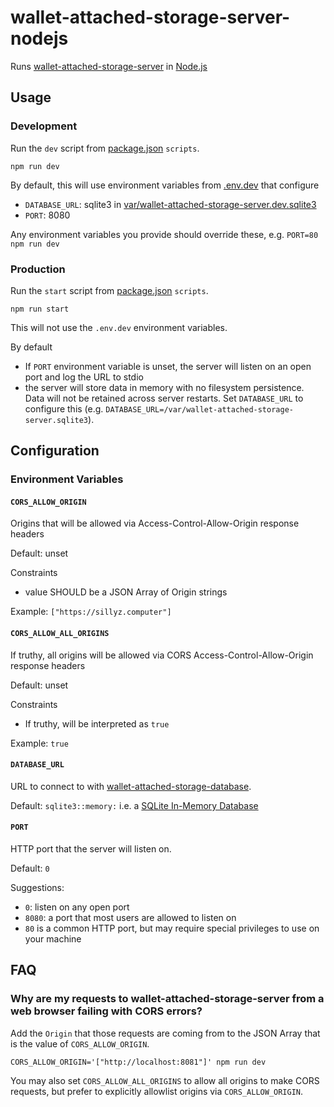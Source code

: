 # wallet-attached-storage-server-nodejs

Runs [wallet-attached-storage-server][] in [Node.js][]

## Usage

### Development

Run the `dev` script from [package.json][] `scripts`.

```
npm run dev
```

By default, this will use environment variables from [.env.dev](.env.dev) that configure
* `DATABASE_URL`: sqlite3 in [var/wallet-attached-storage-server.dev.sqlite3](var/wallet-attached-storage-server.dev.sqlite3)
* `PORT`: 8080

Any environment variables you provide should override these, e.g. `PORT=80 npm run dev`

### Production

Run the `start` script from [package.json][] `scripts`.

```
npm run start
```

This will not use the `.env.dev` environment variables.

By default
* If `PORT` environment variable is unset, the server will listen on an open port and log the URL to stdio
* the server will store data in memory with no filesystem persistence. Data will not be retained across server restarts. Set `DATABASE_URL` to configure this (e.g. `DATABASE_URL=/var/wallet-attached-storage-server.sqlite3`).

[Node.js]: https://nodejs.org/en
[wallet-attached-storage-server]: ../server
[package.json]: package.json

## Configuration

### Environment Variables

#### `CORS_ALLOW_ORIGIN`

Origins that will be allowed via Access-Control-Allow-Origin response headers

Default: unset

Constraints
* value SHOULD be a JSON Array of Origin strings

Example: `["https://sillyz.computer"]`

#### `CORS_ALLOW_ALL_ORIGINS`

If truthy, all origins will be allowed via CORS Access-Control-Allow-Origin response headers

Default: unset

Constraints
* If truthy, will be interpreted as `true`

Example: `true`

#### `DATABASE_URL`

URL to connect to with [wallet-attached-storage-database](../database).

Default: `sqlite3::memory:` i.e. a [SQLite In-Memory Database](https://www.sqlite.org/inmemorydb.html)

#### `PORT`

HTTP port that the server will listen on.

Default: `0`

Suggestions:
* `0`: listen on any open port
* `8080`: a port that most users are allowed to listen on
* `80` is a common HTTP port, but may require special privileges to use on your machine

## FAQ

### Why are my requests to wallet-attached-storage-server from a web browser failing with CORS errors?

Add the `Origin` that those requests are coming from to the JSON Array that is the value of `CORS_ALLOW_ORIGIN`.

```
CORS_ALLOW_ORIGIN='["http://localhost:8081"]' npm run dev
```

You may also set `CORS_ALLOW_ALL_ORIGINS` to allow all origins to make CORS requests, but prefer to explicitly allowlist origins via `CORS_ALLOW_ORIGIN`.

